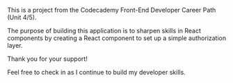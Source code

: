 This is a project from the Codecademy Front-End Developer Career Path (Unit 4/5).

The purpose of building this application is to sharpen skills in React components by creating a React component to set up a simple authorization layer.

Thank you for your support! 

Feel free to check in as I continue to build my developer skills.
